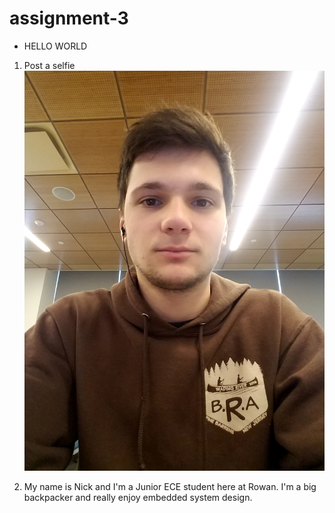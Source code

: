 # assignment-3

* HELLO WORLD


1. Post a selfie
![alt text][selfie]

[selfie]: 20180129_130729.jpg

2. My name is Nick and I'm a Junior ECE student here at Rowan. I'm a big backpacker and really enjoy embedded system design.
